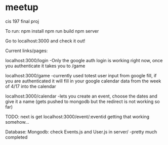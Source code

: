 # meetup
cis 197 final proj

To run:
npm install
npm run build 
npm server

Go to localhost:3000 and check it out!

Current links/pages:

localhost:3000/login
-Only the google auth login is working right now, once you authenticate it takes you to
/game


localhost:3000/game
-currently used totest user input from google fill, if you are authenticated it will fill in your google calendar data from the week of 4/17 into the calendar 

localhost:3000/calendar
-lets you create an event, choose the dates and give it a name (gets pushed to mongodb but the redirect is not working so far)


TODO:
next is get localhost:3000/event/:eventid
getting that working somehow...

Database:
Mongodb:
check Events.js and User.js in server/
-pretty much completed